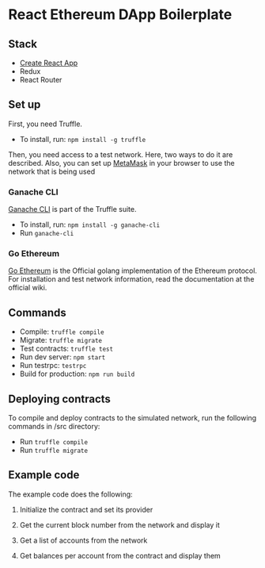 # React Ethereum DApp Boilerplate

## Stack

* [Create React App](https://github.com/facebookincubator/create-react-app)
* Redux
* React Router

## Set up

First, you need Truffle.

* To install, run: `npm install -g truffle`

Then, you need access to a test network. Here, two ways to do it are described. Also, you can set up [MetaMask](https://metamask.io) in your browser to use the network that is being used

### Ganache CLI

[Ganache CLI](https://github.com/trufflesuite/ganache-cli) is part of the Truffle suite.

* To install, run: `npm install -g ganache-cli`
* Run `ganache-cli`

### Go Ethereum

[Go Ethereum](https://github.com/ethereum/go-ethereum) is the Official golang implementation of the Ethereum protocol. For installation and test network information, read the documentation at the official wiki.

## Commands

* Compile: `truffle compile`
* Migrate: `truffle migrate`
* Test contracts: `truffle test`
* Run dev server: `npm start`
* Run testrpc: `testrpc`
* Build for production: `npm run build`

## Deploying contracts

To compile and deploy contracts to the simulated network, run the following commands in /src directory:

* Run `truffle compile`
* Run `truffle migrate`

## Example code

The example code does the following:

1.  Initialize the contract and set its provider

2.  Get the current block number from the network and display it

3.  Get a list of accounts from the network

4.  Get balances per account from the contract and display them

